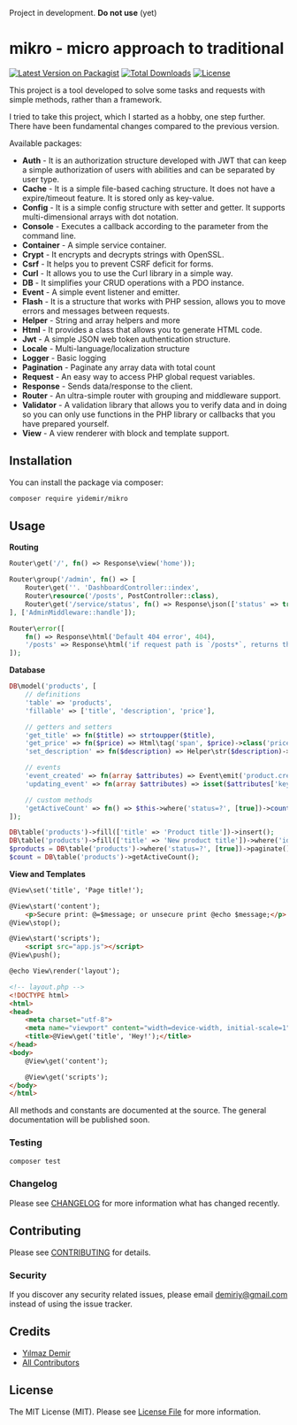 Project in development. **Do not use** (yet)

# mikro - micro approach to traditional

[![Latest Version on Packagist](https://img.shields.io/packagist/v/yidemir/mikro.svg?style=flat-square)](https://packagist.org/packages/yidemir/mikro) [![Total Downloads](https://img.shields.io/packagist/dt/yidemir/mikro.svg?style=flat-square)](https://packagist.org/packages/yidemir/mikro) [![License](https://img.shields.io/packagist/l/yidemir/mikro)](https://packagist.org/packages/yidemir/mikro)

This project is a tool developed to solve some tasks and requests with simple methods, rather than a framework.

I tried to take this project, which I started as a hobby, one step further. There have been fundamental changes compared to the previous version.

Available packages:
* **Auth** - It is an authorization structure developed with JWT that can keep a simple authorization of users with abilities and can be separated by user type.
* **Cache** - It is a simple file-based caching structure. It does not have a expire/timeout feature. It is stored only as key-value.
* **Config**  - It is a simple config structure with setter and getter. It supports multi-dimensional arrays with dot notation.
* **Console** - Executes a callback according to the parameter from the command line.
* **Container** - A simple service container.
* **Crypt** - It encrypts and decrypts strings with OpenSSL.
* **Csrf** - It helps you to prevent CSRF deficit for forms.
* **Curl** - It allows you to use the Curl library in a simple way.
* **DB** - It simplifies your CRUD operations with a PDO instance.
* **Event** - A simple event listener and emitter.
* **Flash** - It is a structure that works with PHP session, allows you to move errors and messages between requests.
* **Helper** - String and array helpers and more
* **Html** - It provides a class that allows you to generate HTML code.
* **Jwt** - A simple JSON web token authentication structure.
* **Locale** - Multi-language/localization structure
* **Logger** - Basic logging
* **Pagination** - Paginate any array data with total count
* **Request** - An easy way to access PHP global request variables.
* **Response** - Sends data/response to the client.
* **Router** - An ultra-simple router with grouping and middleware support.
* **Validator** - A validation library that allows you to verify data and in doing so you can only use functions in the PHP library or callbacks that you have prepared yourself.
* **View** - A view renderer with block and template support.

## Installation

You can install the package via composer:

```bash
composer require yidemir/mikro
```

## Usage

**Routing**
``` php
Router\get('/', fn() => Response\view('home'));
```

```php
Router\group('/admin', fn() => [
    Router\get(''. 'DashboardController::index',
    Router\resource('/posts', PostController::class),
    Router\get('/service/status', fn() => Response\json(['status' => true], 200)
], ['AdminMiddleware::handle']);
```

```php
Router\error([
    fn() => Response\html('Default 404 error', 404),
    '/posts' => Response\html('if request path is `/posts*`, returns this error', 404)
]);
```

**Database**
```php
DB\model('products', [
    // definitions
    'table' => 'products',
    'fillable' => ['title', 'description', 'price'],

    // getters and setters
    'get_title' => fn($title) => strtoupper($title),
    'get_price' => fn($price) => Html\tag('span', $price)->class('price'),
    'set_description' => fn($description) => Helper\str($description)->upper(),

    // events
    'event_created' => fn(array $attributes) => Event\emit('product.created', [$attributes]),
    'updating_event' => fn(array $attributes) => isset($attributes['key']),

    // custom methods
    'getActiveCount' => fn() => $this->where('status=?', [true])->count()
]);

DB\table('products')->fill(['title' => 'Product title'])->insert();
DB\table('products')->fill(['title' => 'New product title'])->where('id=5')->update();
$products = DB\table('products')->where('status=?', [true])->paginate();
$count = DB\table('products')->getActiveCount();
```

**View and Templates**
```html
@View\set('title', 'Page title!');

@View\start('content');
    <p>Secure print: @=$message; or unsecure print @echo $message;</p>
@View\stop();

@View\start('scripts');
    <script src="app.js"></script>
@View\push();

@echo View\render('layout');
```

```html
<!-- layout.php -->
<!DOCTYPE html>
<html>
<head>
    <meta charset="utf-8">
    <meta name="viewport" content="width=device-width, initial-scale=1">
    <title>@View\get('title', 'Hey!');</title>
</head>
<body>
    @View\get('content');

    @View\get('scripts');
</body>
</html>
```

All methods and constants are documented at the source. The general documentation will be published soon.

### Testing

```bash
composer test
```

### Changelog

Please see [CHANGELOG](CHANGELOG.md) for more information what has changed recently.

## Contributing

Please see [CONTRIBUTING](CONTRIBUTING.md) for details.

### Security

If you discover any security related issues, please email demiriy@gmail.com instead of using the issue tracker.

## Credits

- [Yılmaz Demir](https://github.com/yidemir)
- [All Contributors](../../contributors)

## License

The MIT License (MIT). Please see [License File](LICENSE.md) for more information.
